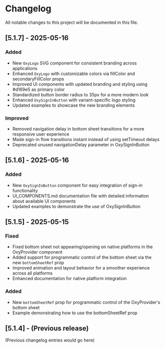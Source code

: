# Changelog

All notable changes to this project will be documented in this file.

## [5.1.7] - 2025-05-16

### Added
- New `OxyLogo` SVG component for consistent branding across applications
- Enhanced `OxyLogo` with customizable colors via fillColor and secondaryFillColor props
- Improved UI components with updated branding and styling using #d169e5 as primary color
- Standardized button border radius to 35px for a more modern look
- Enhanced `OxySignInButton` with variant-specific logo styling
- Updated examples to showcase the new branding elements

### Improved
- Removed navigation delay in bottom sheet transitions for a more responsive user experience
- Made sign-in flow transitions instant instead of using setTimeout delays
- Deprecated unused navigationDelay parameter in OxySignInButton

## [5.1.6] - 2025-05-16

### Added
- New `OxySignInButton` component for easy integration of sign-in functionality
- UI_COMPONENTS.md documentation file with detailed information about available UI components
- Updated examples to demonstrate the use of OxySignInButton

## [5.1.5] - 2025-05-15

### Fixed
- Fixed bottom sheet not appearing/opening on native platforms in the OxyProvider component
- Added support for programmatic control of the bottom sheet via the new `bottomSheetRef` prop
- Improved animation and layout behavior for a smoother experience across all platforms
- Enhanced documentation for native platform integration

### Added
- New `bottomSheetRef` prop for programmatic control of the OxyProvider's bottom sheet
- Example demonstrating how to use the bottomSheetRef prop

## [5.1.4] - (Previous release)

(Previous changelog entries would go here)
